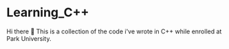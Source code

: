 # Learning_C++
Hi there 👋
This is a collection of the code i've wrote in C++ while enrolled at Park University.
